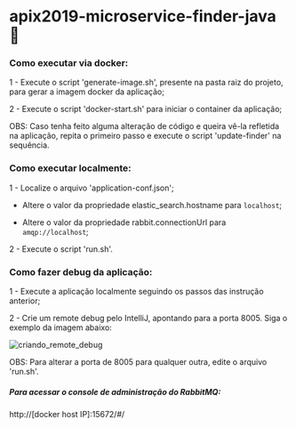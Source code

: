 # apix2019-microservice-finder-java :rocket:

### Como executar via docker:

1 - Execute o script 'generate-image.sh', presente na pasta raiz do projeto, para gerar a imagem docker da aplicação;

2 - Execute o script 'docker-start.sh' para iniciar o container da aplicação;

OBS: Caso tenha feito alguma alteração de código e queira vê-la refletida na aplicação, repita o primeiro passo e execute o script 'update-finder' na sequência.

### Como executar localmente:

1 - Localize o arquivo 'application-conf.json';

  - Altere o valor da propriedade elastic_search.hostname para `localhost`;

  - Altere o valor da propriedade rabbit.connectionUrl para `amqp://localhost`;

2 - Execute o script 'run.sh'.

### Como fazer debug da aplicação:

1 - Execute a aplicação localmente seguindo os passos das instrução anterior;

2 - Crie um remote debug pelo IntelliJ, apontando para a porta 8005. Siga o exemplo da imagem abaixo:

![criando_remote_debug](https://user-images.githubusercontent.com/38056234/58743250-62924700-8404-11e9-8a3f-8c612060d6b0.png)

OBS: Para alterar a porta de 8005 para qualquer outra, edite o arquivo 'run.sh'.

##### Para acessar o console de administração do RabbitMQ:
http://[docker host IP]:15672/#/

